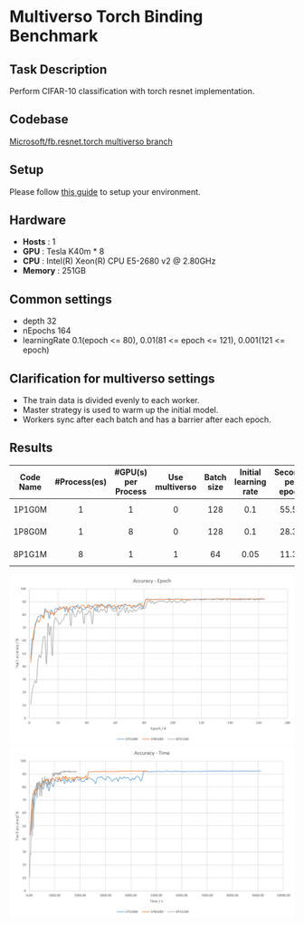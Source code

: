 # Multiverso Torch Binding Benchmark

## Task Description

Perform CIFAR-10 classification with torch resnet implementation.

## Codebase

[Microsoft/fb.resnet.torch multiverso branch](https://github.com/Microsoft/fb.resnet.torch/tree/multiverso)

## Setup
Please follow [this guide](https://github.com/Microsoft/multiverso/wiki/Multiverso-Torch-Lua-Binding) to setup your environment.

## Hardware

- **Hosts** : 1
- **GPU** : Tesla K40m * 8
- **CPU** : Intel(R) Xeon(R) CPU E5-2680 v2 @ 2.80GHz
- **Memory** : 251GB

## Common settings

- depth 32
- nEpochs 164
- learningRate 0.1(epoch <= 80), 0.01(81 <= epoch <= 121), 0.001(121 <= epoch)

## Clarification for multiverso settings

- The train data is divided evenly to each worker.
- Master strategy is used to warm up the initial model.
- Workers sync after each batch and has a barrier after each epoch.

## Results

| Code Name | #Process(es) | #GPU(s) per Process | Use multiverso | Batch size | Initial learning rate | Seconds per epoch | Best Model |
| :-------: | :----------: | :-----------------: | :------------: | :--------: | :-------------------: | :---------------: | :--------: |
| 1P1G0M    | 1            | 1                   | 0              | 128        | 0.1                   | 55.57             | 92.435 %   |
| 1P8G0M    | 1            | 8                   | 0              | 128        | 0.1                   | 28.38             | 92.464 %   |
| 8P1G1M    | 8            | 1                   | 1              | 64         | 0.05                  | 11.37             | 92.449 %   |

![top1error_vs_epoch](https://raw.githubusercontent.com/Microsoft/multiverso/master/binding/lua/docs/imgs/top1error_vs_epoch.png)
![top1error_vs_runningtime](https://raw.githubusercontent.com/Microsoft/multiverso/master/binding/lua/docs/imgs/top1error_vs_runningtime.png)
